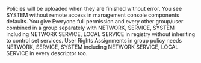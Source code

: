 Policies will be uploaded when they are finished without error.
You see SYSTEM without remote access in management console components defaults.
You give Everyone full permission and every other group/user combined in a group separately with NETWORK, SERVICE, SYSTEM including NETWORK SERVICE, LOCAL SERVICE in registry without inheriting to control set services. User Rights Assignments in group policy needs NETWORK, SERVICE, SYSTEM including NETWORK SERVICE, LOCAL SERVICE in every descriptor too.
